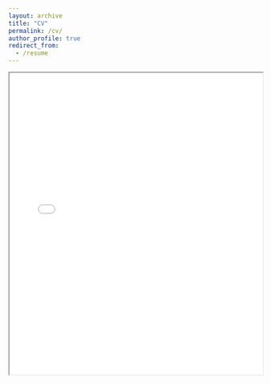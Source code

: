 ```yaml
---
layout: archive
title: "CV"
permalink: /cv/
author_profile: true
redirect_from:
  - /resume
---
```


<iframe src="/files/cv.pdf" width="100%" height="600px">
    This browser does not support PDFs. Please download the PDF to view it: 
    <a href="/files/cv.pdf">Download PDF</a>.
</iframe>